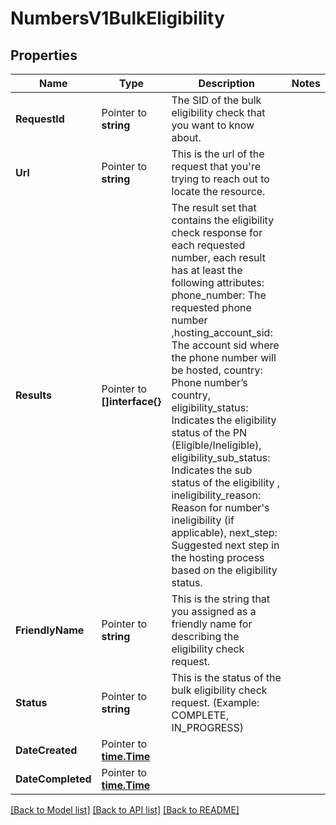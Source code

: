 # NumbersV1BulkEligibility

## Properties

Name | Type | Description | Notes
------------ | ------------- | ------------- | -------------
**RequestId** | Pointer to **string** | The SID of the bulk eligibility check that you want to know about. |
**Url** | Pointer to **string** | This is the url of the request that you're trying to reach out to locate the resource. |
**Results** | Pointer to **[]interface{}** | The result set that contains the eligibility check response for each requested number, each result has at least the following attributes:  phone_number: The requested phone number ,hosting_account_sid: The account sid where the phone number will be hosted, country: Phone number’s country, eligibility_status: Indicates the eligibility status of the PN (Eligible/Ineligible), eligibility_sub_status: Indicates the sub status of the eligibility , ineligibility_reason: Reason for number's ineligibility (if applicable), next_step: Suggested next step in the hosting process based on the eligibility status. |
**FriendlyName** | Pointer to **string** | This is the string that you assigned as a friendly name for describing the eligibility check request. |
**Status** | Pointer to **string** | This is the status of the bulk eligibility check request. (Example: COMPLETE, IN_PROGRESS) |
**DateCreated** | Pointer to [**time.Time**](time.Time.md) |  |
**DateCompleted** | Pointer to [**time.Time**](time.Time.md) |  |

[[Back to Model list]](../README.md#documentation-for-models) [[Back to API list]](../README.md#documentation-for-api-endpoints) [[Back to README]](../README.md)



